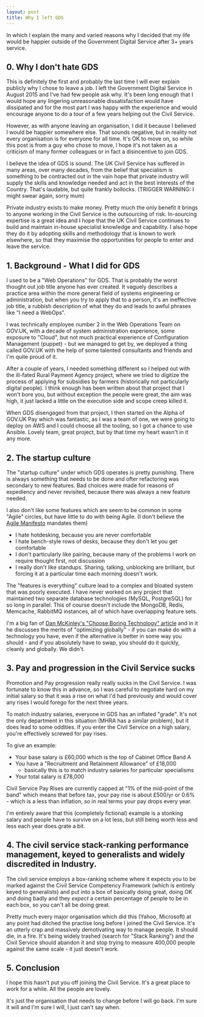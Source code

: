 ```yaml
---
layout: post
title: Why I left GDS
---
```

In which I explain the many and varied reasons why I decided that my life would
be happier outside of the Government Digital Service after 3+ years service.

## 0. Why I don't hate GDS

This is definitely the first and probably the last time I will ever explain
publicly why I chose to leave a job. I left the Government Digital Service in
August 2015 and I've had few people ask why. It's been long enough that I would
hope any lingering unreasonable dissatisfaction would have dissipated and for
the most part I was happy with the experience and would encourage anyone to do a
tour of a few years helping out the Civil Service.

However, as with anyone leaving an organisation, I did it because I believed I
would be happier somewhere else. That sounds negative, but in reality not every
organisation is for everyone for all time. It's OK to move on, so while this
post is from a guy who chose to move, I hope it's not taken as a criticism of
many former colleagues or in fact a disincentive to join GDS.

I believe the idea of GDS is sound. The UK Civil Service has suffered in many
areas, over many decades, from the belief that specialism is something to be
contracted out in the vain hope that private industry will supply the skills and
knowledge needed and act in the best interests of the Country. That's laudable,
but quite frankly bollocks. (TRIGGER WARNING: I might swear again, sorry mum)

Private industry exists to make money. Pretty much the only benefit it brings to
anyone working in the Civil Service is the outsourcing of risk. In-sourcing
expertise is a great idea and I hope that the UK Civil Service continues to
build and maintain in-house specialist knowledge and capability. I also hope
they do it by adopting skills and methodology that is known to work elsewhere,
so that they maximise the opportunities for people to enter and leave the
service.

## 1. Background - What I did for GDS

I used to be a "Web Operations" for GDS. That is probably the worst thought
out job title anyone has ever created. It vaguely describes a practice
area within the more general field of systems engineering or administration, but
when you try to apply that to a person, it's an ineffective job title, a rubbish
description of what they do and leads to awful phrases like "I need a WebOps".

I was technically employee number 2 in the Web Operations Team on GOV.UK, with
a decade of system administration experience, some exposure to "Cloud", but
not much practical experience of Configuration Management (puppet) - but we
managed to get by, we deployed a thing called GOV.UK with the help of some
talented consultants and friends and I'm quite proud of it.

After a couple of years, I needed something different so I helped out with the
ill-fated Rural Payment Agency project, where we tried to digitize the process
of applying for subsidies by farmers (historically not particularly digital
people). I think enough has been written about that project that I won't bore
you, but without exception the people were great, the aim was high, it just
lacked a little on the execution side and scope creep killed it.

When GDS disengaged from that project, I then started on the Alpha of GOV.UK Pay
which was fantastic, as I was a team of one, we were going to deploy on AWS and
I could choose all the tooling, so I got a chance to use Ansible. Lovely team,
great project, but by that time my heart wasn't in it any more.

## 2. The startup culture

The "startup culture" under which GDS operates is pretty punishing. There is
always something that needs to be done and ofter refactoring was secondary to
new features. Bad choices were made for reasons of expediency and never
revisited, because there was always a new feature needed.

I also don't like some features which are seem to be common in some "Agile"
circles, but have little to do with being Agile. (I don't believe the [Agile
 Manifesto](http://agilemanifesto.org) mandates them)

 - I hate hotdesking, because you are never comfortable
 - I hate bench-style rows of desks, because they don't let you get comfortable
 - I don't particularly like pairing, because many of the problems I work on
   require thought first, not discussion
 - I really don't like standups. Sharing, talking, unblocking are brilliant, but
   forcing it at a particular time each morning doesn't work.

The "features is everything" culture lead to a complex and bloated system that
was poorly executed. I have never worked on any project that maintained two
separate database technologies (MySQL, PostgreSQL) for so long in parallel. This
of course doesn't include the MongoDB, Redis, Memcache, RabbitMQ instances, all
of which have overlapping feature sets.

I'm a big fan of [Dan McKinley's "Choose Boring Technology" article](http://mcfunley.com/choose-boring-technology)
and in it he discusses the merits of "optimizing globally" - if you can make do
with a technology you have, even if the alternative is better in some way you
should - and if you absolutely have to swap, you should do it quickly, cleanly
and globally. We didn't.

## 3. Pay and progression in the Civil Service sucks

Promotion and Pay progression really really sucks in the Civil Service. I was
fortunate to know this in advance, so I was careful to negotiate hard on my
initial salary so that it was a rise on what I'd had previously and would cover
any rises I would forego for the next three years.

To match industry salaries, everyone in GDS has an inflated "grade". It's not the
only department in this situation (MHRA has a similar problem), but it does lead
to some oddities. If you enter the Civil Service on a high salary, you're
effectively screwed for pay rises.

To give an example:

 - Your base salary is £60,000 which is the top of Cabinet Office Band A
 - You have a "Recruitment and Retainment Allowance" of £18,000
   - basically this is to match industry salaries for particular specialisms
 - Your total salary is £78,000

Civil Service Pay Rises are currently capped at "1% of the mid-point of the band"
which means that before tax, your pay rise is about £500/yr or 0.6% - which is
a less than inflation, so in real terms your pay drops every year.

I'm entirely aware that this (completely fictional) example is a stonking salary
and people have to survive on a lot less, but still being worth less and less
each year does grate a bit.

## 4. The civil service stack-ranking performance management, keyed to generalists and widely discredited in Industry.

The civil service employs a box-ranking scheme where it expects you to be marked
against the Civil Service Competency Framework (which is entirely keyed to
generalists) and put into a box of basically doing great, doing OK and doing badly
and they _expect_ a certain percentage of people to be in each box, so you can't
all be doing great.

Pretty much every major organisation which did this (Yahoo, Microsoft) at any
point had ditched the practise long before I joined the Civil Service. It's an
utterly crap and massively demotivating way to manage people. It should die, in a
fire. It's being widely trashed (search for "Stack Ranking") and the Civil
Service should abandon it and stop trying to measure 400,000 people against the
same scale - it just doesn't work.

## 5. Conclusion

I hope this hasn't put you off joining the Civil Service. It's a great place to
work for a while. All the people are lovely.

It's just the organisation that needs to change before I will go back. I'm sure
it will and I'm sure I will, I just can't say when.
